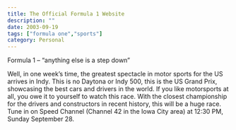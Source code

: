 ```yaml
---
title: The Official Formula 1 Website
description: ""
date: 2003-09-19
tags: ["formula one","sports"]
category: Personal
---
```


Formula 1 – “anything else is a step down”

Well, in one week’s time, the greatest spectacle in motor sports for the US arrives in Indy. This is no Daytona or Indy 500, this is the US Grand Prix, showcasing the best cars and drivers in the world. If you like motorsports at all, you owe it to yourself to watch this race. With the closest championship for the drivers and constructors in recent history, this will be a huge race. Tune in on Speed Channel (Channel 42 in the Iowa City area) at 12:30 PM, Sunday September 28.